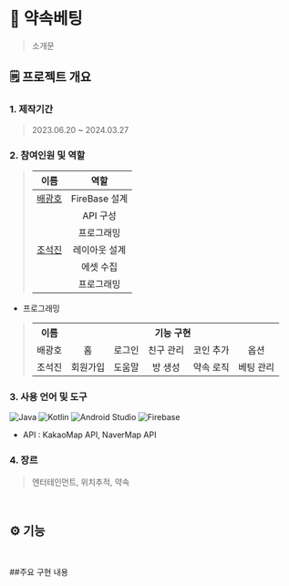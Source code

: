 # 📱 약속베팅
> 소개문
## 🗒 프로젝트 개요
### 1. 제작기간
> 2023.06.20 ~ 2024.03.27
### 2. 참여인원 및 역할
> |이름|역할|
> |:------:|:---:|
> |[배광호](https://github.com/kangho1117)|FireBase 설계|
> | |API 구성|
> | |프로그래밍|
> |[조석진](https://github.com/cho-stone)|레이아웃 설계|
> | |에셋 수집|
> | |프로그래밍|
* 프로그래밍
> <table>
>  <tr>
>    <th style="text-align: center;">이름</th>
>    <th colspan="5" style="text-align: center;">기능 구현</th>
>  </tr>
>  <tr>
>    <td style="text-align: center;">배광호</td>
>    <td style="text-align: center;">홈</td>
>    <td style="text-align: center;">로그인</td>
>    <td style="text-align: center;">친구 관리</td>
>    <td style="text-align: center;">코인 추가</td>
>    <td style="text-align: center;">옵션</td>
>  </tr>
>  <tr>
>    <td style="text-align: center;">조석진</td>
>    <td style="text-align: center;">회원가입</td>
>    <td style="text-align: center;">도움말</td>
>    <td style="text-align: center;">방 생성</td>
>    <td style="text-align: center;">약속 로직</td>
>    <td style="text-align: center;">베팅 관리</td>
>  </tr>
> </table>

### 3. 사용 언어 및 도구
![Java](https://img.shields.io/badge/java-%23ED8B00.svg?style=for-the-badge&logo=openjdk&logoColor=white) ![Kotlin](https://img.shields.io/badge/kotlin-%237F52FF.svg?style=for-the-badge&logo=kotlin&logoColor=white) ![Android Studio](https://img.shields.io/badge/android%20studio-346ac1?style=for-the-badge&logo=android%20studio&logoColor=white) ![Firebase](https://img.shields.io/badge/firebase-a08021?style=for-the-badge&logo=firebase&logoColor=ffcd34)  
* API : KakaoMap API, NaverMap API
### 4. 장르
> 엔터테인먼트, 위치추적, 약속
<br>

## ⚙ 기능
<br>

##주요 구현 내용
